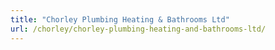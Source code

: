 ```yaml
---
title: "Chorley Plumbing Heating & Bathrooms Ltd"
url: /chorley/chorley-plumbing-heating-and-bathrooms-ltd/
---
```

